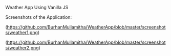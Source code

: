 Weather App Using Vanilla JS

Screenshots of the Application:

(https://github.com/BurhanMullamitha/WeatherApp/blob/master/screenshots/weather1.png)

(https://github.com/BurhanMullamitha/WeatherApp/blob/master/screenshots/weather2.png)
